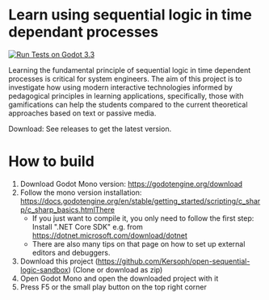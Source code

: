 # Learn using sequential logic in time dependant processes

[![  Run Tests on Godot 3.3  ](https://github.com/Kersoph/open-sequential-logic-sandbox/actions/workflows/run_wat_tests.yml/badge.svg)](https://github.com/Kersoph/open-sequential-logic-sandbox/actions/workflows/run_wat_tests.yml)

Learning the fundamental principle of sequential logic in time dependent
processes is critical for system engineers. The aim of this project is to
investigate how using modern interactive technologies informed by
pedagogical principles in learning applications, specifically, those with
gamifications can help the students compared to the current theoretical
approaches based on text or passive media.

Download: See releases to get the latest version.



# How to build

1. Download Godot Mono version: https://godotengine.org/download
2. Follow the mono version installation: https://docs.godotengine.org/en/stable/getting_started/scripting/c_sharp/c_sharp_basics.htmlThere 
    - If you just want to compile it, you only need to follow the first step: Install ".NET Core SDK" e.g. from  https://dotnet.microsoft.com/download/dotnet
    - There are also many tips on that page on how to set up external editors and debuggers.
3. Download this project (https://github.com/Kersoph/open-sequential-logic-sandbox) (Clone or download as zip)
4. Open Godot Mono and open the downloaded project with it
5. Press F5 or the small play button on the top right corner
